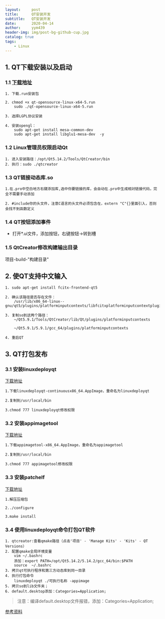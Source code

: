 ```yaml
---
layout:     post
title:      QT安装开发
subtitle:   QT安装开发
date:       2020-04-14
author:     yym439
header-img: img/post-bg-github-cup.jpg
catalog: true
tags:
    - Linux
---
```


## 1. QT下载安装以及启动

### 1.1 [下载地址](https://download.qt.io/official_releases/qt/)

```
1. 下载.run安装包

2. chmod +x qt-opensource-linux-x64-5.run
    sudo ./qt-opensource-linux-x64-5.run

3. 选择LGPL协议安装

4. 安装opengl：
    sudo apt-­get install mesa­-common-­dev
    sudo apt­-get install libglu1­-mesa­-dev  -­y

```

### 1.2 Linux管理员权限启动Qt

```
1. 进入安装路径：/opt/Qt5.14.2/Tools/QtCreator/bin
2. 执行：sudo ./qtcreator
```
### 1.3 QT链接动态库.so

```
1.在.pro中空白地方右键添加库,选中你要链接的库，会自动在.pro中生成相对链接代码，完全不需要手动添加

2. #include你的头文件，注意C语言的头文件必须包含在，extern "C"{}里面引入，否则会找不到函数定义
```

### 1.4 QT按钮添加事件

- 打开*.ui文件，添加按钮，右键按钮->转到槽


### 1.5 QtCreator修改构建输出目录

项目-build-"构建目录"


## 2. 使QT支持中文输入

```
1. sudo apt-get install fcitx-frontend-qt5

2. 确认该路径是否存在文件：   
    /usr/lib/x86_64-­linux-­gnu/qt5/plugins/platforminputcontexts/libfcitxplatforminputcontextplugin.so 

3. 复制so到这两个路径：
    ~/Qt5.9.1/Tools/QtCreator/lib/Qt/plugins/platforminputcontexts

    ~/Qt5.9.1/5.9.1/gcc_64/plugins/platforminputcontexts

4. 重启QT
```

## 3. QT打包发布

### 3.1 安装linuxdeployqt

[下载地址](https://github.com/probonopd/linuxdeployqt/releases)

```
1.下载linuxdeployqt-continuousx86_64.AppImage，重命名为linuxdeployqt

2.复制到/usr/local/bin

3.chmod 777 linuxdeployqt修改权限
```
### 3.2 安装appimagetool

[下载地址](https://github.com/probonopd/AppImageKit/releases)

```
1.下载appimagetool-x86_64.AppImage，重命名为appimagetool

2.复制到/usr/local/bin

3.chmod 777 appimagetool修改权限
```

### 3.3 安装patchelf

[下载地址](https://nixos.org/releases/patchelf/patchelf-0.9/patchelf-0.9.tar.gz)


```
1.解压压缩包

2../configure

3.make install
```

### 3.4 使用linuxdeployqt命令打包QT软件

```
1. qtcreator:查看qmake路径（点击'项目' - 'Manage Kits' - 'Kits' - QT Versions）
2. 配置qmake全局环境变量
    vim ~/.bashrc
    添加：export PATH=/opt/Qt5.14.2/5.14.2/gcc_64/bin:$PATH
    source  ~/.bashrc
3. 拷贝qt可执行程序和第三方动态库到同一目录
4. 执行打包命令
    linuxdeployqt ./可执行名称 -appimage
5. 拷贝so到lib文件夹；
6. default.desktop添加：Categories=Application;
```

>注意：编译default.desktop文件报错，添加：Categories=Application;

[参考资料](https://blog.csdn.net/WMX843230304WMX/article/details/78748835)
